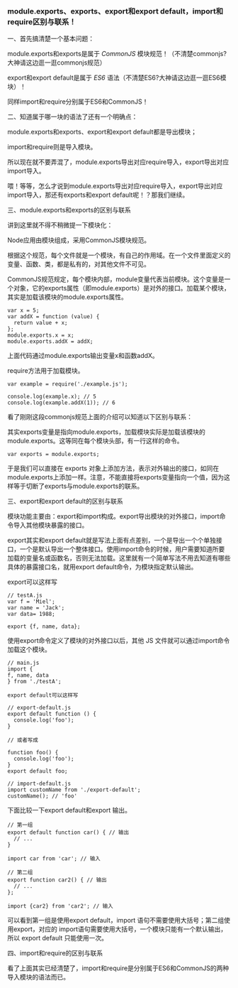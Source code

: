 ### module.exports、exports、export和export default，import和require区别与联系！

一、首先搞清楚一个基本问题：

module.exports和exports是属于 _CommonJS_ 模块规范！（不清楚commonjs?大神请这边逛一逛commonjs规范）

export和export default是属于 _ES6_ 语法（不清楚ES6?大神请这边逛一逛ES6模块）！

同样import和require分别属于ES6和CommonJS！

二、知道属于哪一块的语法了还有一个明确点：

module.exports和exports、export和export default都是导出模块；

import和require则是导入模块。

所以现在就不要弄混了，module.exports导出对应require导入，export导出对应import导入。

喂！等等，怎么才说到module.exports导出对应require导入，export导出对应import导入，那还有exports和export default呢！？那我们继续。

三、module.exports和exports的区别与联系

讲到这里就不得不稍微提一下模块化：

Node应用由模块组成，采用CommonJS模块规范。

 

根据这个规范，每个文件就是一个模块，有自己的作用域。在一个文件里面定义的变量、函数、类，都是私有的，对其他文件不可见。

CommonJS规范规定，每个模块内部，module变量代表当前模块。这个变量是一个对象，它的exports属性（即module.exports）是对外的接口。加载某个模块，其实是加载该模块的module.exports属性。

```
var x = 5;
var addX = function (value) {
  return value + x;
};
module.exports.x = x;
module.exports.addX = addX;
```


上面代码通过module.exports输出变量x和函数addX。

require方法用于加载模块。

```
var example = require('./example.js');

console.log(example.x); // 5
console.log(example.addX(1)); // 6
```
 

看了刚刚这段commonjs规范上面的介绍可以知道以下区别与联系：

 

其实exports变量是指向module.exports，加载模块实际是加载该模块的module.exports。这等同在每个模块头部，有一行这样的命令。

 
```
var exports = module.exports;
```
 

于是我们可以直接在 exports 对象上添加方法，表示对外输出的接口，如同在module.exports上添加一样。注意，不能直接将exports变量指向一个值，因为这样等于切断了exports与module.exports的联系。

三、export和export default的区别与联系

模块功能主要由：export和import构成。export导出模块的对外接口，import命令导入其他模块暴露的接口。

export其实和export default就是写法上面有点差别，一个是导出一个个单独接口，一个是默认导出一个整体接口。使用import命令的时候，用户需要知道所要加载的变量名或函数名，否则无法加载。这里就有一个简单写法不用去知道有哪些具体的暴露接口名，就用export default命令，为模块指定默认输出。

export可以这样写

```
// testA.js
var f = 'Miel';
var name = 'Jack';
var data= 1988;

export {f, name, data};
```

使用export命令定义了模块的对外接口以后，其他 JS 文件就可以通过import命令加载这个模块。

```
// main.js
import {
f, name, data
} from './testA';

export default可以这样写

// export-default.js
export default function () {
  console.log('foo');
}

// 或者写成

function foo() {
  console.log('foo');
}
export default foo;

// import-default.js
import customName from './export-default';
customName(); // 'foo'
```
下面比较一下export default和export 输出。

```
// 第一组
export default function car() { // 输出
  // ...
}

import car from 'car'; // 输入

// 第二组
export function car2() { // 输出
  // ...
};

import {car2} from 'car2'; // 输入
```

可以看到第一组是使用export default，import 语句不需要使用大括号；第二组使用export，对应的 import语句需要使用大括号，一个模块只能有一个默认输出，所以 export default 只能使用一次。

四、import和require的区别与联系

看了上面其实已经清楚了，import和require是分别属于ES6和CommonJS的两种导入模块的语法而已。